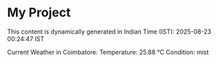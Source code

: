 # My Project

This content is dynamically generated in Indian Time (IST): 2025-08-23 00:24:47 IST


Current Weather in Coimbatore:
Temperature: 25.88 °C
Condition: mist
